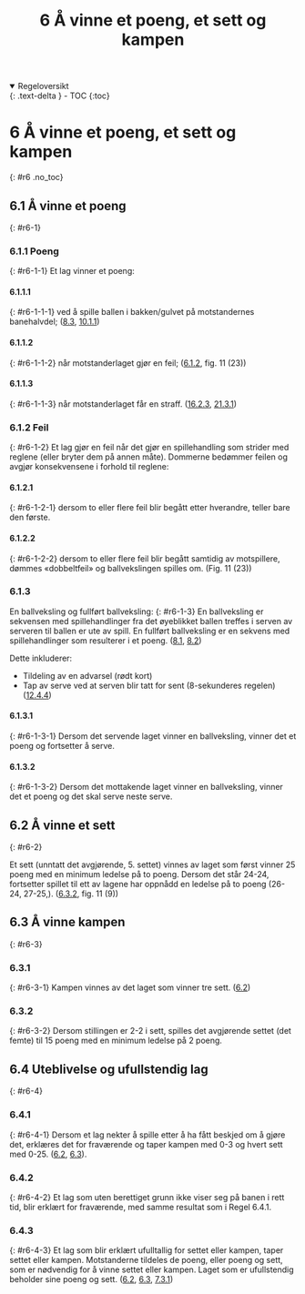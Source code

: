 ﻿---
title: 6 Å vinne et poeng, et sett og kampen
parent: Kapittel 3
---
<details open markdown="block">
  <summary>
    Regeloversikt
  </summary>
  {: .text-delta }
- TOC
{:toc}
</details>

# 6 Å vinne et poeng, et sett og kampen
{: #r6 .no_toc}

## 6.1 Å vinne et poeng
{: #r6-1}

### 6.1.1 Poeng
{: #r6-1-1}
Et lag vinner et poeng:

#### 6.1.1.1
{: #r6-1-1-1}
ved å spille ballen i bakken/gulvet på motstandernes banehalvdel;
([8.3](../para8/#r8.3), [10.1.1](../para10/#r10.1.1))

#### 6.1.1.2
{: #r6-1-1-2}
når motstanderlaget gjør en feil;
([6.1.2](#r6.1.2), fig. 11 (23))

#### 6.1.1.3
{: #r6-1-1-3}
når motstanderlaget får en straff.
([16.2.3](../para16/#r16.2.3), [21.3.1](../para21/#r21.3.1))

### 6.1.2  Feil
{: #r6-1-2}
Et lag gjør en feil når det gjør en spillehandling som strider med reglene (eller bryter 
dem på annen måte). Dommerne bedømmer feilen og avgjør konsekvensene i forhold til 
reglene:
#### 6.1.2.1 
{: #r6-1-2-1}
dersom to eller flere feil blir begått etter hverandre, teller bare den første.
#### 6.1.2.2 
{: #r6-1-2-2}
dersom to eller flere feil blir begått samtidig av motspillere, dømmes «dobbeltfeil» og 
ballvekslingen spilles om. 
(Fig. 11 (23))

### 6.1.3
En ballveksling og fullført ballveksling:
{: #r6-1-3}
En ballveksling er sekvensen med spillehandlinger fra det øyeblikket ballen treffes i 
serven av serveren til ballen er ute av spill. En fullført ballveksling er en sekvens med 
spillehandlinger som resulterer i et poeng. 
([8.1](../para8/#r8.1), [8.2](../para8/#r8.2))

Dette inkluderer:

- Tildeling av en advarsel (rødt kort)
- Tap av serve ved at serven blir tatt for sent (8-sekunderes regelen) ([12.4.4](../para12/#r12.4.4))

#### 6.1.3.1
{: #r6-1-3-1}
Dersom det servende laget vinner en ballveksling, vinner det et poeng og fortsetter å 
serve.

#### 6.1.3.2
{: #r6-1-3-2}
Dersom det mottakende laget vinner en ballveksling, vinner det et poeng og det 
skal serve neste serve.

## 6.2 Å vinne et sett
{: #r6-2}

Et sett (unntatt det avgjørende, 5. settet) vinnes av laget som først vinner 25 poeng med 
en minimum ledelse på to poeng. Dersom det står 24-24, fortsetter spillet til ett av 
lagene har oppnådd en ledelse på to poeng (26-24, 27-25,).
([6.3.2](#r6-3-2), fig. 11 (9))

## 6.3 Å vinne kampen
{: #r6-3}

### 6.3.1
{: #r6-3-1}
Kampen vinnes av det laget som vinner tre sett. ([6.2](#r6-2))

### 6.3.2
{: #r6-3-2}
Dersom stillingen er 2-2 i sett, spilles det avgjørende settet (det femte) til 15 poeng med 
en minimum ledelse på 2 poeng. 

## 6.4 Uteblivelse og ufullstendig lag
{: #r6-4}

### 6.4.1
{: #r6-4-1}
Dersom et lag nekter å spille etter å ha fått beskjed om å gjøre det, erklæres det for 
fraværende og taper kampen med 0-3 og hvert sett med 0-25.
([6.2](#r6-2), [6.3](#r6-3)).

### 6.4.2
{: #r6-4-2}
Et lag som uten berettiget grunn ikke viser seg på banen i rett tid, blir erklært for 
fraværende, med samme resultat som i Regel 6.4.1.

### 6.4.3
{: #r6-4-3}
Et lag som blir erklært ufulltallig for settet eller kampen, taper settet eller kampen. 
Motstanderne tildeles de poeng, eller poeng og sett, som er nødvendig for å vinne settet 
eller kampen. Laget som er ufullstendig beholder sine poeng og sett.
([6.2](#r6-2), [6.3](#r6-3), [7.3.1](../para7/#r7-3-1))
